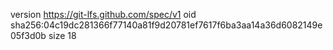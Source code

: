 version https://git-lfs.github.com/spec/v1
oid sha256:04c19dc281366f77140a81f9d20781ef7617f6ba3aa14a36d6082149e05f3d0b
size 18
